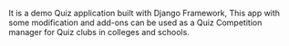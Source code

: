 It is a demo Quiz application built with Django Framework, This app with some modification and add-ons can be used as a Quiz Competition manager for  Quiz clubs in colleges and schools.
